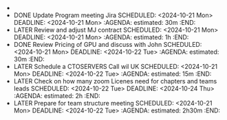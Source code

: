 -
- DONE Update Program meeting Jira
  SCHEDULED: <2024-10-21 Mon>
  DEADLINE: <2024-10-21 Mon>
  :AGENDA:
  estimated: 30m
  :END:
- LATER Review and adjust MJ contract
  SCHEDULED: <2024-10-21 Mon>
  DEADLINE: <2024-10-21 Mon>
  :AGENDA:
  estimated: 1h
  :END:
- DONE Review Pricing of GPU and discuss with John
  SCHEDULED: <2024-10-21 Mon>
  DEADLINE: <2024-10-22 Tue>
  :AGENDA:
  estimated: 30m
  :END:
- LATER Schedule a CTOSERVERS Call wil UK
  SCHEDULED: <2024-10-21 Mon>
  DEADLINE: <2024-10-22 Tue>
  :AGENDA:
  estimated: 15m
  :END:
- LATER Check on how many zoom Licenes need for chapters and teams leads
  SCHEDULED: <2024-10-22 Tue>
  DEADLINE: <2024-10-24 Thu>
  :AGENDA:
  estimated: 2h
  :END:
- LATER Prepare for team structure meeting
  SCHEDULED: <2024-10-21 Mon>
  DEADLINE: <2024-10-22 Tue>
  :AGENDA:
  estimated: 2h30m
  :END:
